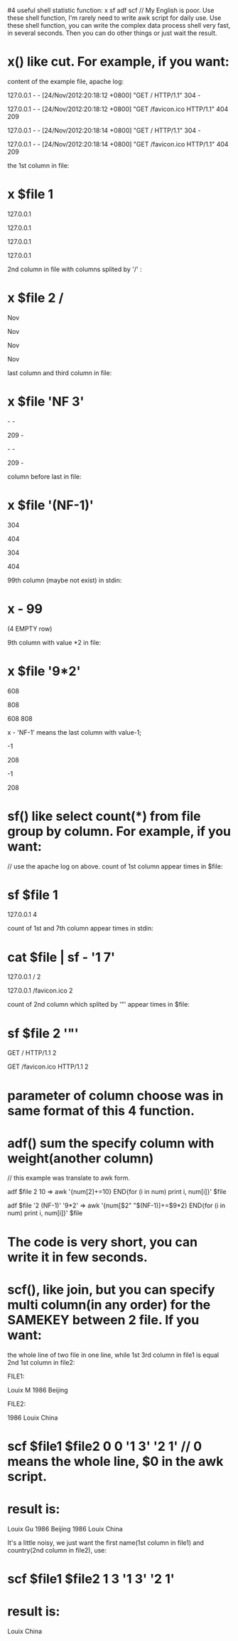 #4 useful shell statistic function: x sf adf scf
// My English is poor.
Use these shell function, I'm rarely need to write awk script for daily use.
Use these shell function, you can write the complex data process shell very fast, in several seconds.
Then you can do other things or just wait the result.
# x()    like cut. For example, if you want:
content of the example file, apache log:

127.0.0.1 - - [24/Nov/2012:20:18:12 +0800] "GET / HTTP/1.1" 304 -

127.0.0.1 - - [24/Nov/2012:20:18:12 +0800] "GET /favicon.ico HTTP/1.1" 404 209

127.0.0.1 - - [24/Nov/2012:20:18:14 +0800] "GET / HTTP/1.1" 304 -

127.0.0.1 - - [24/Nov/2012:20:18:14 +0800] "GET /favicon.ico HTTP/1.1" 404 209

the 1st column in file:

# x $file 1

127.0.0.1

127.0.0.1

127.0.0.1

127.0.0.1

2nd column in file with columns splited by '/' :
# x $file 2 /

Nov

Nov

Nov

Nov

last column and third column in file:
# x $file 'NF 3'

\- -

209 -

\- -

209 -

column before last in file:
# x $file '(NF-1)'

304

404

304

404

99th column (maybe not exist) in stdin:
# x - 99

(4 EMPTY row)

9th column with value \*2 in file:
# x $file '9\*2'

608

808

608
808

x - 'NF-1' means the last column with value-1;

-1

208

-1

208

# sf() like select count(\*) from file group by column. For example, if you want:
// use the apache log on above.
count of 1st column appear times in $file:
# sf $file 1

127.0.0.1 4

count of 1st and 7th column appear times in stdin:
# cat $file | sf - '1 7'

127.0.0.1 / 2

127.0.0.1 /favicon.ico 2

count of 2nd column which splited by '"' appear times in $file:
# sf $file 2 '"'

GET / HTTP/1.1 2

GET /favicon.ico HTTP/1.1 2

# parameter of column choose was in same format of this 4 function.

# adf() sum the specify column with weight(another column)
// this example was translate to awk form.

adf $file 2 10 => awk '{num[$2]+=$10} END{for (i in num) print i, num[i]}' $file

adf $file '2 (NF-1)' '9\*2' => awk '{num[$2" "$(NF-1)]+=$9\*2} END{for (i in num) print i, num[i]}' $file
# The code is very short, you can write it in few seconds.

# scf(), like join, but you can specify multi column(in any order) for the SAMEKEY between 2 file. If you want:
the whole line of two file in one line, while 1st 3rd column in file1 is equal 2nd 1st column in file2:

FILE1:

Louix M 1986 Beijing

FILE2:

1986 Louix China

# scf $file1 $file2 0 0 '1 3' '2 1' // 0 means the whole line, $0 in the awk script.
# result is:

Louix Gu 1986 Beijing 1986 Louix China

It's a little noisy, we just want the first name(1st column in file1) and country(2nd column in file2), use:
# scf $file1 $file2 1 3 '1 3' '2 1'
# result is:

Louix China
